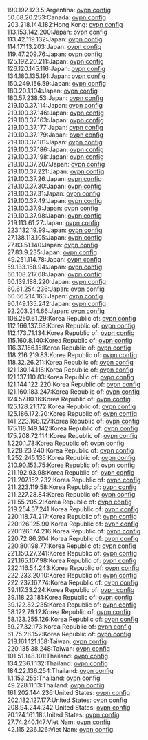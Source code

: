 190.192.123.5:Argentina: [ovpn config](vpn/190_192_123_5.ovpn)  
50.68.20.253:Canada: [ovpn config](vpn/50_68_20_253.ovpn)  
203.218.144.182:Hong Kong: [ovpn config](vpn/203_218_144_182.ovpn)  
113.153.142.200:Japan: [ovpn config](vpn/113_153_142_200.ovpn)  
113.42.119.132:Japan: [ovpn config](vpn/113_42_119_132.ovpn)  
114.17.113.203:Japan: [ovpn config](vpn/114_17_113_203.ovpn)  
119.47.209.76:Japan: [ovpn config](vpn/119_47_209_76.ovpn)  
125.192.20.211:Japan: [ovpn config](vpn/125_192_20_211.ovpn)  
126.120.145.116:Japan: [ovpn config](vpn/126_120_145_116.ovpn)  
134.180.135.191:Japan: [ovpn config](vpn/134_180_135_191.ovpn)  
150.249.156.59:Japan: [ovpn config](vpn/150_249_156_59.ovpn)  
180.20.1.104:Japan: [ovpn config](vpn/180_20_1_104.ovpn)  
180.57.238.53:Japan: [ovpn config](vpn/180_57_238_53.ovpn)  
219.100.37.114:Japan: [ovpn config](vpn/219_100_37_114.ovpn)  
219.100.37.146:Japan: [ovpn config](vpn/219_100_37_146.ovpn)  
219.100.37.163:Japan: [ovpn config](vpn/219_100_37_163.ovpn)  
219.100.37.177:Japan: [ovpn config](vpn/219_100_37_177.ovpn)  
219.100.37.179:Japan: [ovpn config](vpn/219_100_37_179.ovpn)  
219.100.37.181:Japan: [ovpn config](vpn/219_100_37_181.ovpn)  
219.100.37.186:Japan: [ovpn config](vpn/219_100_37_186.ovpn)  
219.100.37.198:Japan: [ovpn config](vpn/219_100_37_198.ovpn)  
219.100.37.207:Japan: [ovpn config](vpn/219_100_37_207.ovpn)  
219.100.37.221:Japan: [ovpn config](vpn/219_100_37_221.ovpn)  
219.100.37.26:Japan: [ovpn config](vpn/219_100_37_26.ovpn)  
219.100.37.30:Japan: [ovpn config](vpn/219_100_37_30.ovpn)  
219.100.37.31:Japan: [ovpn config](vpn/219_100_37_31.ovpn)  
219.100.37.49:Japan: [ovpn config](vpn/219_100_37_49.ovpn)  
219.100.37.9:Japan: [ovpn config](vpn/219_100_37_9.ovpn)  
219.100.37.98:Japan: [ovpn config](vpn/219_100_37_98.ovpn)  
219.113.61.27:Japan: [ovpn config](vpn/219_113_61_27.ovpn)  
223.132.19.99:Japan: [ovpn config](vpn/223_132_19_99.ovpn)  
27.138.113.105:Japan: [ovpn config](vpn/27_138_113_105.ovpn)  
27.83.51.140:Japan: [ovpn config](vpn/27_83_51_140.ovpn)  
27.83.9.235:Japan: [ovpn config](vpn/27_83_9_235.ovpn)  
49.251.114.78:Japan: [ovpn config](vpn/49_251_114_78.ovpn)  
59.133.158.94:Japan: [ovpn config](vpn/59_133_158_94.ovpn)  
60.108.217.68:Japan: [ovpn config](vpn/60_108_217_68.ovpn)  
60.139.188.220:Japan: [ovpn config](vpn/60_139_188_220.ovpn)  
60.61.254.236:Japan: [ovpn config](vpn/60_61_254_236.ovpn)  
60.66.214.163:Japan: [ovpn config](vpn/60_66_214_163.ovpn)  
90.149.135.242:Japan: [ovpn config](vpn/90_149_135_242.ovpn)  
92.203.214.66:Japan: [ovpn config](vpn/92_203_214_66.ovpn)  
106.250.61.29:Korea Republic of: [ovpn config](vpn/106_250_61_29.ovpn)  
112.166.137.68:Korea Republic of: [ovpn config](vpn/112_166_137_68.ovpn)  
112.173.71.134:Korea Republic of: [ovpn config](vpn/112_173_71_134.ovpn)  
115.160.8.140:Korea Republic of: [ovpn config](vpn/115_160_8_140.ovpn)  
116.37.156.15:Korea Republic of: [ovpn config](vpn/116_37_156_15.ovpn)  
118.216.219.83:Korea Republic of: [ovpn config](vpn/118_216_219_83.ovpn)  
118.32.26.211:Korea Republic of: [ovpn config](vpn/118_32_26_211.ovpn)  
121.130.14.118:Korea Republic of: [ovpn config](vpn/121_130_14_118.ovpn)  
121.137.110.83:Korea Republic of: [ovpn config](vpn/121_137_110_83.ovpn)  
121.144.122.220:Korea Republic of: [ovpn config](vpn/121_144_122_220.ovpn)  
121.160.183.247:Korea Republic of: [ovpn config](vpn/121_160_183_247.ovpn)  
124.57.80.16:Korea Republic of: [ovpn config](vpn/124_57_80_16.ovpn)  
125.128.21.172:Korea Republic of: [ovpn config](vpn/125_128_21_172.ovpn)  
125.186.172.20:Korea Republic of: [ovpn config](vpn/125_186_172_20.ovpn)  
141.223.168.127:Korea Republic of: [ovpn config](vpn/141_223_168_127.ovpn)  
175.118.149.142:Korea Republic of: [ovpn config](vpn/175_118_149_142.ovpn)  
175.208.72.114:Korea Republic of: [ovpn config](vpn/175_208_72_114.ovpn)  
1.220.1.78:Korea Republic of: [ovpn config](vpn/1_220_1_78.ovpn)  
1.228.23.240:Korea Republic of: [ovpn config](vpn/1_228_23_240.ovpn)  
1.252.245.135:Korea Republic of: [ovpn config](vpn/1_252_245_135.ovpn)  
210.90.153.75:Korea Republic of: [ovpn config](vpn/210_90_153_75.ovpn)  
211.192.93.98:Korea Republic of: [ovpn config](vpn/211_192_93_98.ovpn)  
211.207.152.232:Korea Republic of: [ovpn config](vpn/211_207_152_232.ovpn)  
211.223.119.58:Korea Republic of: [ovpn config](vpn/211_223_119_58.ovpn)  
211.227.28.84:Korea Republic of: [ovpn config](vpn/211_227_28_84.ovpn)  
211.55.205.2:Korea Republic of: [ovpn config](vpn/211_55_205_2.ovpn)  
219.254.37.241:Korea Republic of: [ovpn config](vpn/219_254_37_241.ovpn)  
220.118.74.217:Korea Republic of: [ovpn config](vpn/220_118_74_217.ovpn)  
220.126.125.90:Korea Republic of: [ovpn config](vpn/220_126_125_90.ovpn)  
220.126.174.216:Korea Republic of: [ovpn config](vpn/220_126_174_216.ovpn)  
220.72.86.204:Korea Republic of: [ovpn config](vpn/220_72_86_204.ovpn)  
220.80.198.77:Korea Republic of: [ovpn config](vpn/220_80_198_77.ovpn)  
221.150.27.241:Korea Republic of: [ovpn config](vpn/221_150_27_241.ovpn)  
221.165.107.98:Korea Republic of: [ovpn config](vpn/221_165_107_98.ovpn)  
222.116.54.243:Korea Republic of: [ovpn config](vpn/222_116_54_243.ovpn)  
222.233.20.10:Korea Republic of: [ovpn config](vpn/222_233_20_10.ovpn)  
222.237.167.74:Korea Republic of: [ovpn config](vpn/222_237_167_74.ovpn)  
39.117.33.224:Korea Republic of: [ovpn config](vpn/39_117_33_224.ovpn)  
39.118.23.181:Korea Republic of: [ovpn config](vpn/39_118_23_181.ovpn)  
39.122.82.235:Korea Republic of: [ovpn config](vpn/39_122_82_235.ovpn)  
58.122.79.12:Korea Republic of: [ovpn config](vpn/58_122_79_12.ovpn)  
58.123.255.126:Korea Republic of: [ovpn config](vpn/58_123_255_126.ovpn)  
59.27.32.173:Korea Republic of: [ovpn config](vpn/59_27_32_173.ovpn)  
61.75.28.152:Korea Republic of: [ovpn config](vpn/61_75_28_152.ovpn)  
218.161.121.158:Taiwan: [ovpn config](vpn/218_161_121_158.ovpn)  
220.135.38.248:Taiwan: [ovpn config](vpn/220_135_38_248.ovpn)  
101.51.148.101:Thailand: [ovpn config](vpn/101_51_148_101.ovpn)  
134.236.1.132:Thailand: [ovpn config](vpn/134_236_1_132.ovpn)  
184.22.136.254:Thailand: [ovpn config](vpn/184_22_136_254.ovpn)  
1.1.153.255:Thailand: [ovpn config](vpn/1_1_153_255.ovpn)  
49.228.11.13:Thailand: [ovpn config](vpn/49_228_11_13.ovpn)  
161.202.144.236:United States: [ovpn config](vpn/161_202_144_236.ovpn)  
202.182.127.177:United States: [ovpn config](vpn/202_182_127_177.ovpn)  
208.94.244.242:United States: [ovpn config](vpn/208_94_244_242.ovpn)  
70.124.161.18:United States: [ovpn config](vpn/70_124_161_18.ovpn)  
27.74.240.147:Viet Nam: [ovpn config](vpn/27_74_240_147.ovpn)  
42.115.236.126:Viet Nam: [ovpn config](vpn/42_115_236_126.ovpn)  

